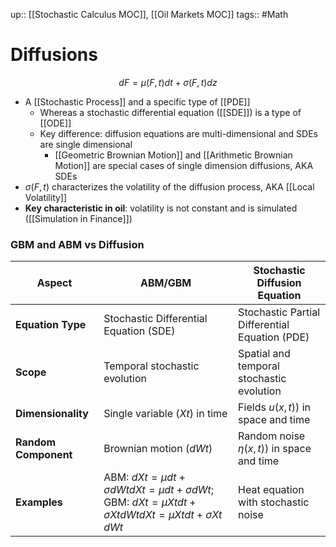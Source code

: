 up:: [[Stochastic Calculus MOC]],    [[Oil Markets MOC]]
tags:: #Math 
# Diffusions
$$dF=\mu(F,t)dt+\sigma(F,t)dz$$
- A [[Stochastic Process]] and a specific type of [[PDE]]
	- Whereas a stochastic differential equation ([[SDE]]) is a type of [[ODE]]
	- Key difference: diffusion equations are multi-dimensional and SDEs are single dimensional 
		- [[Geometric Brownian Motion]] and [[Arithmetic Brownian Motion]] are special cases of single dimension diffusions, AKA SDEs
- $\sigma(F,t)$ characterizes the volatility of the diffusion process, AKA [[Local Volatility]]
- **Key characteristic in oil**: volatility is not constant and is simulated ([[Simulation in Finance]])
### GBM and ABM vs Diffusion

| **Aspect**           | **ABM/GBM**                                                                    | **Stochastic Diffusion Equation**              |
| -------------------- | ------------------------------------------------------------------------------ | ---------------------------------------------- |
| **Equation Type**    | Stochastic Differential Equation (SDE)                                         | Stochastic Partial Differential Equation (PDE) |
| **Scope**            | Temporal stochastic evolution                                                  | Spatial and temporal stochastic evolution      |
| **Dimensionality**   | Single variable $(Xt​)$ in time                                                | Fields $u(x,t))$ in space and time             |
| **Random Component** | Brownian motion $(dWt​)$                                                       | Random noise $η(x,t))$ in space and time       |
| **Examples**         | ABM: $dXt=μdt+σdWtdXt​=μdt+σdWt$​; GBM: $dXt=μXtdt+σXtdWtdXt​=μXt​dt+σXt​dWt$​ | Heat equation with stochastic noise            |